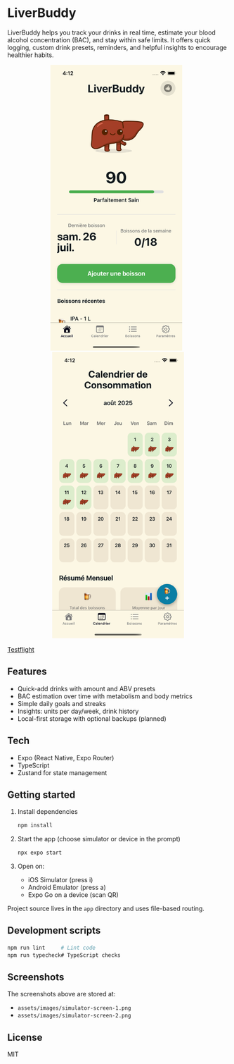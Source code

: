 # LiverBuddy

LiverBuddy helps you track your drinks in real time, estimate your blood alcohol concentration (BAC), and stay within safe limits. It offers quick logging, custom drink presets, reminders, and helpful insights to encourage healthier habits.

<p align="center">
  <img src="assets/images/simulator-screen-1.png" alt="Simulator Screen 1" width="300" style="margin-right: 8px;" />
  <img src="assets/images/simulator-screen-2.png" alt="Simulator Screen 2" width="300" />
  
</p>

[Testflight](https://testflight.apple.com/join/QBg5ckvN)

## Features

- Quick-add drinks with amount and ABV presets
- BAC estimation over time with metabolism and body metrics
- Simple daily goals and streaks
- Insights: units per day/week, drink history
- Local-first storage with optional backups (planned)

## Tech

- Expo (React Native, Expo Router)
- TypeScript
- Zustand for state management

## Getting started

1. Install dependencies

   ```bash
   npm install
   ```

2. Start the app (choose simulator or device in the prompt)

   ```bash
   npx expo start
   ```

3. Open on:

   - iOS Simulator (press i)
   - Android Emulator (press a)
   - Expo Go on a device (scan QR)

Project source lives in the `app` directory and uses file-based routing.

## Development scripts

```bash
npm run lint     # Lint code
npm run typecheck# TypeScript checks
```

## Screenshots

The screenshots above are stored at:

- `assets/images/simulator-screen-1.png`
- `assets/images/simulator-screen-2.png`

## License

MIT
